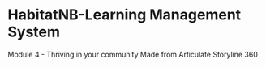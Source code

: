 # HabitatNB-Learning Management System
Module 4 - Thriving in your community
Made from Articulate Storyline 360
